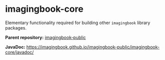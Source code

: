 # imagingbook-core
Elementary functionality required for building other `imagingbook` library packages.

**Parent repository:** [imagingbook-public](https://github.com/imagingbook/imagingbook-public)

**JavaDoc:** https://imagingbook.github.io/imagingbook-public/imagingbook-core/javadoc/
